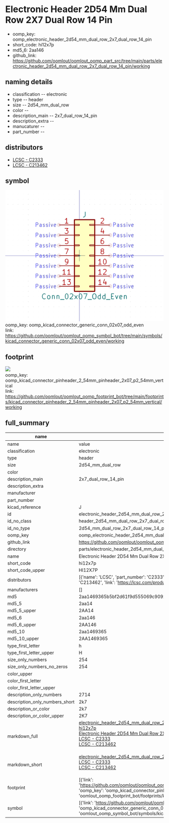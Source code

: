 # Electronic Header 2D54 Mm Dual Row 2X7 Dual Row 14 Pin

  
* oomp_key: oomp_electronic_header_2d54_mm_dual_row_2x7_dual_row_14_pin 
* short_code: hi12x7p
* md5_6: 2aa146  
* github_link: https://github.com/oomlout/oomlout_oomp_part_src/tree/main/parts/electronic_header_2d54_mm_dual_row_2x7_dual_row_14_pin/working  
## naming details
* classification -- electronic
* type -- header
* size -- 2d54_mm_dual_row
* color -- 
* description_main -- 2x7_dual_row_14_pin
* description_extra -- 
* manucaturer -- 
* part_number -- 

## distributors
* [LCSC - C2333](https://lcsc.com/product-detail/C2333.html)   
* [LCSC - C213462](https://lcsc.com/product-detail/C213462.html)   


## symbol

![](symbol/0/working/working_600.png)  
oomp_key: oomp_kicad_connector_generic_conn_02x07_odd_even  
link: https://github.com/oomlout/oomlout_oomp_symbol_bot/tree/main/symbols/kicad_connector_generic_conn_02x07_odd_even/working  

## footprint

![](footprint/0/working/working_600.png)  
oomp_key: oomp_kicad_connector_pinheader_2_54mm_pinheader_2x07_p2_54mm_vertical  
link: https://github.com/oomlout/oomlout_oomp_footprint_bot/tree/main/footprints/kicad_connector_pinheader_2_54mm_pinheader_2x07_p2_54mm_vertical/working  

## full_summary
| name | value | 
| --- | --- | 
| name | value | 
| classification | electronic | 
| type | header | 
| size | 2d54_mm_dual_row | 
| color |  | 
| description_main | 2x7_dual_row_14_pin | 
| description_extra |  | 
| manufacturer |  | 
| part_number |  | 
| kicad_reference | J | 
| id | electronic_header_2d54_mm_dual_row_2x7_dual_row_14_pin | 
| id_no_class | header_2d54_mm_dual_row_2x7_dual_row_14_pin | 
| id_no_type | 2d54_mm_dual_row_2x7_dual_row_14_pin | 
| oomp_key | oomp_electronic_header_2d54_mm_dual_row_2x7_dual_row_14_pin | 
| github_link | https://github.com/oomlout/oomlout_oomp_part_src/tree/main/parts/electronic_header_2d54_mm_dual_row_2x7_dual_row_14_pin/working | 
| directory | parts/electronic_header_2d54_mm_dual_row_2x7_dual_row_14_pin | 
| name | Electronic Header 2D54 Mm Dual Row 2X7 Dual Row 14 Pin | 
| short_code | hi12x7p | 
| short_code_upper | HI12X7P | 
| distributors | [{'name': 'LCSC', 'part_number': 'C2333', 'link': 'https://lcsc.com/product-detail/C2333.html', 'id': 'distributor_lcsc'}, {'name': 'LCSC', 'part_number': 'C213462', 'link': 'https://lcsc.com/product-detail/C213462.html', 'id': 'distributor_lcsc'}] | 
| manufacturers | [] | 
| md5 | 2aa1469365b5bf2d61f9d555069c9091 | 
| md5_5 | 2aa14 | 
| md5_5_upper | 2AA14 | 
| md5_6 | 2aa146 | 
| md5_6_upper | 2AA146 | 
| md5_10 | 2aa1469365 | 
| md5_10_upper | 2AA1469365 | 
| type_first_letter | h | 
| type_first_letter_upper | H | 
| size_only_numbers | 254 | 
| size_only_numbers_no_zeros | 254 | 
| color_upper |  | 
| color_first_letter |  | 
| color_first_letter_upper |  | 
| description_only_numbers | 2714 | 
| description_only_numbers_short | 2k7 | 
| description_or_color | 2k7 | 
| description_or_color_upper | 2K7 | 
| markdown_full | [electronic_header_2d54_mm_dual_row_2x7_dual_row_14_pin](https://github.com/oomlout/oomlout_oomp_part_src/tree/main/parts/electronic_header_2d54_mm_dual_row_2x7_dual_row_14_pin/working)<br>[hi12x7p](https://github.com/oomlout/oomlout_oomp_part_src/tree/main/parts/electronic_header_2d54_mm_dual_row_2x7_dual_row_14_pin/working)<br>[Electronic Header 2D54 Mm Dual Row 2X7 Dual Row 14 Pin](https://github.com/oomlout/oomlout_oomp_part_src/tree/main/parts/electronic_header_2d54_mm_dual_row_2x7_dual_row_14_pin/working)<br>[LCSC - C2333<br>](https://lcsc.com/product-detail/C2333.html)[LCSC - C213462<br>](https://lcsc.com/product-detail/C213462.html)<br> | 
| markdown_short | [electronic_header_2d54_mm_dual_row_2x7_dual_row_14_pin](https://github.com/oomlout/oomlout_oomp_part_src/tree/main/parts/electronic_header_2d54_mm_dual_row_2x7_dual_row_14_pin/working)<br>[LCSC - C2333<br>](https://lcsc.com/product-detail/C2333.html)[LCSC - C213462<br>](https://lcsc.com/product-detail/C213462.html)<br> | 
| footprint | [{'link': 'https://github.com/oomlout/oomlout_oomp_footprint_bot/tree/main/foootprntss/kicad_connector_pinheader_2_54mm_pinheader_2x07_p2_54mm_vertical', 'oomp_key': 'oomp_kicad_connector_pinheader_2_54mm_pinheader_2x07_p2_54mm_vertical', 'directory': 'oomlout_oomp_footprint_bot/footprints/kicad_connector_pinheader_2_54mm_pinheader_2x07_p2_54mm_vertical//working/working.kicad_mod'}] | 
| symbol | [{'link': 'https://github.com/oomlout/oomlout_oomp_symbol_bot/tree/main/symbols/kicad_connector_generic_conn_02x07_odd_even', 'oomp_key': 'oomp_kicad_connector_generic_conn_02x07_odd_even', 'directory': 'oomlout_oomp_symbol_bot/symbols/kicad_connector_generic_conn_02x07_odd_even//working/working.kicad_sym'}] | 
